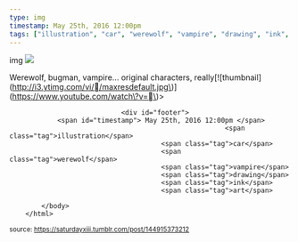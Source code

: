 ```yaml
---
type: img
timestamp: May 25th, 2016 12:00pm
tags: ["illustration", "car", "werewolf", "vampire", "drawing", "ink", "art"]
---
```

img
<img src="https://saturdayxiii.github.io/media/144915373212.jpg"/>
                                                                                          
Werewolf, bugman, vampire&hellip; original characters, really\[!\[thumbnail\]\(http://i3.ytimg.com/vi//maxresdefault.jpg\)\]\(https://www.youtube.com/watch\?v=\)> 
                                    
                
                
                
                
                                <div id="footer">
                <span id="timestamp"> May 25th, 2016 12:00pm </span>
                                                          <span class="tag">illustration</span>
                                          <span class="tag">car</span>
                                          <span class="tag">werewolf</span>
                                          <span class="tag">vampire</span>
                                          <span class="tag">drawing</span>
                                          <span class="tag">ink</span>
                                          <span class="tag">art</span>
                                                    
            </body>
        </html>

        
<small>source: https://saturdayxiii.tumblr.com/post/144915373212</small>